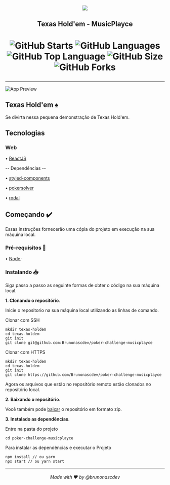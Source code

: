 <h1 align="center"><img src="https://i.ibb.co/vc6pVmz/holdem.png" /></h1>
<h2 align="center">Texas Hold'em - MusicPlayce</h2>

<h1 align="center">

![GitHub Starts](https://img.shields.io/github/stars/Brunonascdev/poker-challenge-musicplayce?color=940000&style=for-the-badge)
![GitHub Languages](https://img.shields.io/github/languages/count/Brunonascdev/poker-challenge-musicplayce?color=940000&style=for-the-badge)
![GitHub Top Language](https://img.shields.io/github/languages/top/Brunonascdev/poker-challenge-musicplayce?color=940000&style=for-the-badge)
![GitHub Size](https://img.shields.io/github/repo-size/Brunonascdev/poker-challenge-musicplayce?color=940000&style=for-the-badge)
![GitHub Forks](https://img.shields.io/github/forks/Brunonascdev/poker-challenge-musicplayce?color=940000&style=for-the-badge)

</h1>
<hr>

![App Preview](https://i.ibb.co/y6yzj8g/localhost-3000.png)

## Texas Hold'em ♠️

Se divirta nessa pequena demonstração de Texas Hold'em.

## Tecnologias

### Web

• [ReactJS](https://pt-br.reactjs.org/)

-- Dependências --

• [styled-components](https://styled-components.com/)

• [pokersolver](https://github.com/goldfire/pokersolver)

• [rodal](https://github.com/chenjiahan/rodal)

## Começando :heavy_check_mark:

Essas instruções fornecerão uma cópia do projeto em execução na sua máquina local.

### Pré-requisitos :pencil:

• [Node](https://nodejs.org/en/);

### Instalando :inbox_tray:
Siga passo a passo as seguinte formas de obter o código na sua máquina local.

**1. Clonando o repositório**.

Inicie o repositorio na sua máquina local utilizando as linhas de comando.

Clonar com SSH
```
mkdir texas-holdem
cd texas-holdem
git init
git clone git@github.com:Brunonascdev/poker-challenge-musicplayce
```
Clonar com HTTPS 
```
mkdir texas-holdem
cd texas-holdem
git init
git clone https://github.com/Brunonascdev/poker-challenge-musicplayce
```
Agora os arquivos que estão no repositório remoto estão clonados no repositório local.

**2. Baixando o repositório**.

Você também pode [baixar](https://github.com/Brunonascdev/poker-challenge-musicplayce/archive/master.zip) o repositório em formato zip.

**3. Instalado as dependências**.

Entre na pasta do projeto 
```
cd poker-challenge-musicplayce
```
Para instalar as dependências e executar o Projeto
``` 
npm install // ou yarn
npx start // ou yarn start
```

<hr />
<h6 align="center"> Made with ❤️ by @brunonascdev</h6>
